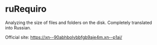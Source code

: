 # ruRequiro
Analyzing the size of files and folders on the disk. Completely translated into Russian.

Official site: https://xn--90abhbolvbbfgb9aje4m.xn--p1ai/
